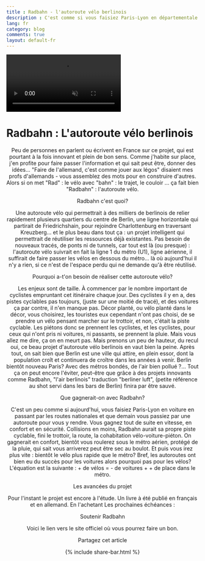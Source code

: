 ```yaml
---
title : Radbahn - l'autoroute vélo berlinois
description : C'est comme si vous faisiez Paris-Lyon en départementale et qu'un jour on construisait une autoroute. Vous gagnerez en vitesse, en confort et en sécurité. Radbahn, c'est pareil sauf que c'est pour les vélos et c'est à Berlin.
lang: fr
category: blog
comments: true
layout: default-fr
---
```

<div id="fullScreenDiv">
        <img src="" id="videosubstitute" alt="">
        <div id="videoDiv">           
            <video controls muted preload="preload" id="video" autoplay="autoplay" loop="loop">
            <source src="/Videos/radbahn.webm" type="video/webm"></source>
            <source src="/Videos/radbahn.mp4" type="video/mp4"></source>
            </video> 
        </div>
        <div id="messageBox"> 
            <div>
                <h1>Radbahn : L'autoroute vélo berlinois</h1>
            </div>
        </div>   
    </div>

<div class="container blog" align="center">

<p>Peu de personnes en parlent ou écrivent en France sur ce projet, qui est pourtant à la fois innovant et plein de bon sens. Comme j'habite sur place, j'en profite pour faire passer l'information et qui sait peut être, donner des idées... 
"Faire de l'allemand, c'est comme jouer aux légos" disaient mes profs d'allemands - vous assemblez des mots pour en construire d'autres. Alors si on met "Rad" : le vélo avec "bahn" : le trajet, le couloir ... ça fait bien "Radbahn" : l'autoroute vélo.</p>

<p id="blog">Radbahn c'est quoi?</p>
<p>
Une autoroute vélo qui permettrait à des milliers de berlinois de relier rapidement plusieurs quartiers du centre de Berlin, une ligne horizontale qui partirait de Friedrichshain, pour rejoindre Charlottenburg en traversant Kreuzberg... et le plus beau dans tout ça : un projet intelligent qui permettrait de réutiliser les ressources déjà existantes. Pas besoin de nouveaux tracés, de ponts ni de tunnels, car tout est là (ou presque) : l'autoroute vélo suivrait en fait la ligne 1 du métro (U1), ligne aérienne, il suffirait de faire passer les vélos en dessous du métro... là où aujourd'hui il n'y a rien, si ce n'est de l'espace perdu qui ne demande qu'à être réutilisé.</p>

<p id="blog">Pourquoi a-t'on besoin de réaliser cette autoroute vélo?</p>
<p>Les enjeux sont de taille. 
À commencer par le nombre important de cyclistes empruntant cet itinéraire chaque jour. Des cyclistes il y en a, des pistes cyclables pas toujours, (juste sur une moitié de tracé), et des voitures ça par contre, il n'en manque pas. Décor planté, ou vélo planté dans le décor, vous choisirez, les touristes eux cependant n'ont pas choisi, de se prendre un vélo pensant marcher sur le trottoir, et non, c'était la piste cyclable. Les piétons donc se prennent les cyclistes, et les cyclistes, pour ceux qui n'ont pris ni voitures, ni passants, se prennent la pluie. Mais vous allez me dire, ça on en meurt pas. 
Mais prenons un peu de hauteur, du recul oui, ce beau projet d'autoroute vélo berlinois en vaut bien la peine. Après tout, on sait bien que Berlin est une ville qui attire, en plein essor, dont la population croît et continuera de croître dans les années à venir. Berlin bientôt nouveau Paris? Avec des métros bondés, de l'air bien pollué ?... Tout ça on peut encore l'éviter, peut-être que grâce à des projets innovants comme Radbahn, "l'air berlinois" traduction "berliner luft", (petite référence au shot servi dans les bars de Berlin) finira par être sauvé.</p>

<p id="blog">Que gagnerait-on avec Radbahn?</p>
<p>C'est un peu comme si aujourd'hui, vous faisiez Paris-Lyon en voiture en passant par les routes nationales et que demain vous passiez par une autoroute pour vous y rendre.
Vous gagnez tout de suite en vitesse, en confort et en sécurité.
Collisions en moins, Radbahn aurait sa propre piste cyclable, fini le trottoir, la route, la cohabitation vélo-voiture-piéton. 
On gagnerait en confort, bientôt vous roulerez sous le métro aérien, protégé de la pluie, qui sait vous arriverez peut être sec au boulot.
Et puis vous irez plus vite : bientôt le vélo plus rapide que le métro?
Bref, les autoroutes ont bien eu du succès pour les voitures alors pourquoi pas pour les vélos? 
L'équation est la suivante : + de vélos =  - de voitures + + de place dans le métro.</p>

<p id="blog">Les avancées du projet</p>
<p>Pour l'instant le projet est encore à l'étude.
Un livre à été publié en français et en allemand. En l'achetant
Les prochaines échéances :</p>

<p id="blog">Soutenir Radbahn</p>
<p>Voici le lien vers le site officiel où vous pourrez faire un bon.</p> 


<p>Partagez cet article</p>
{% include share-bar.html %}

</div>